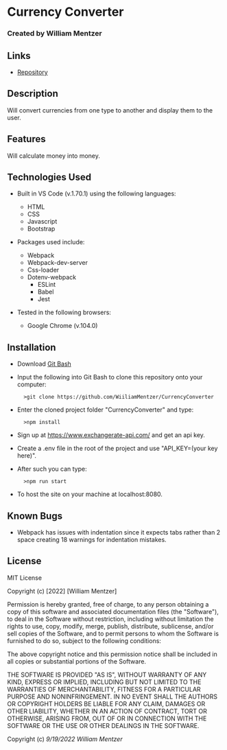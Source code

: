 # Currency Converter

### Created by William Mentzer

## Links

* [Repository](https://github.com/WiiliamMentzer/CurrencyConverter)

## Description
  Will convert currencies from one type to another and display them to the user.


## Features
  Will calculate money into money.

## Technologies Used

* Built in VS Code (v.1.70.1) using the following languages:
	* HTML
	* CSS
	* Javascript
  * Bootstrap

* Packages used include:
	* Webpack
  * Webpack-dev-server
  * Css-loader
  * Dotenv-webpack
	* ESLint
	* Babel
	* Jest

* Tested in the following browsers:
	* Google Chrome (v.104.0)


## Installation

* Download [Git Bash](https://git-scm.com/downloads)
* Input the following into Git Bash to clone this repository onto your computer:

		>git clone https://github.com/WiiliamMentzer/CurrencyConverter

* Enter the cloned project folder "CurrencyConverter" and type:

		>npm install

* Sign up at https://www.exchangerate-api.com/ and get an api key.

* Create a .env file in the root of the project and use "API_KEY=(your key here)".

* After such you can type:

		>npm run start

* To host the site on your machine at localhost:8080.

## Known Bugs

* Webpack has issues with indentation since it expects tabs rather than 2 space creating 18 warnings for indentation mistakes.

## License

MIT License

Copyright (c) [2022] [William Mentzer]

Permission is hereby granted, free of charge, to any person obtaining a copy
of this software and associated documentation files (the "Software"), to deal
in the Software without restriction, including without limitation the rights
to use, copy, modify, merge, publish, distribute, sublicense, and/or sell
copies of the Software, and to permit persons to whom the Software is
furnished to do so, subject to the following conditions:

The above copyright notice and this permission notice shall be included in all
copies or substantial portions of the Software.

THE SOFTWARE IS PROVIDED "AS IS", WITHOUT WARRANTY OF ANY KIND, EXPRESS OR
IMPLIED, INCLUDING BUT NOT LIMITED TO THE WARRANTIES OF MERCHANTABILITY,
FITNESS FOR A PARTICULAR PURPOSE AND NONINFRINGEMENT. IN NO EVENT SHALL THE
AUTHORS OR COPYRIGHT HOLDERS BE LIABLE FOR ANY CLAIM, DAMAGES OR OTHER
LIABILITY, WHETHER IN AN ACTION OF CONTRACT, TORT OR OTHERWISE, ARISING FROM,
OUT OF OR IN CONNECTION WITH THE SOFTWARE OR THE USE OR OTHER DEALINGS IN THE
SOFTWARE.

Copyright (c) _9/19/2022_ _William Mentzer_